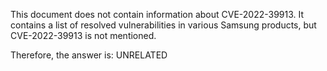 This document does not contain information about CVE-2022-39913. It contains a list of resolved vulnerabilities in various Samsung products, but CVE-2022-39913 is not mentioned.

Therefore, the answer is: UNRELATED